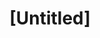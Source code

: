 ---
pid: MP133
title: "[Untitled]"
location_transcription: 
zipcode: 
outside_phl: 
neighborhood: 
age: 
age_range: 
instagram: 
image_file_name: MP_133.jpg
proposal_transcription: Letters from children of immigrants - to be sent to Pres.
  Trump and his cabinet.
topic: Immigration,Politics
topic_summary: 0, 0
type: Other No Form
keywords_other: 
credit: 
image_labels: 
twitter: 
facebook: 
permalink: "/monuments/mp133/"
layout: item-page
---